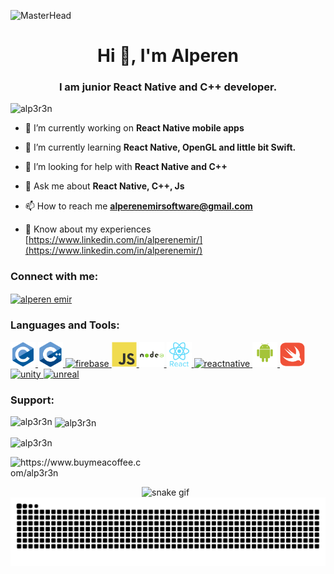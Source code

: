 ![MasterHead](http://wonderfulengineering.com/wp-content/uploads/2016/02/red-wallpaper-12.jpg)

<h1 align="center">Hi 👋, I'm Alperen</h1>
<h3 align="center">I am junior React Native and C++ developer.</h3>

<p align="left"> <img src="https://komarev.com/ghpvc/?username=alp3r3n&label=Profile%20views&color=0e75b6&style=flat" alt="alp3r3n" /> </p>

- 🔭 I’m currently working on **React Native mobile apps**

- 🌱 I’m currently learning **React Native, OpenGL and little bit Swift.**

- 🤝 I’m looking for help with **React Native and C++**

- 💬 Ask me about **React Native, C++, Js**

- 📫 How to reach me **alperenemirsoftware@gmail.com**

- 📄 Know about my experiences [https://www.linkedin.com/in/alperenemir/](https://www.linkedin.com/in/alperenemir/)

<h3 align="left">Connect with me:</h3>
<p align="left">
<a href="https://linkedin.com/in/alperen emir" target="blank"><img align="center" src="https://raw.githubusercontent.com/rahuldkjain/github-profile-readme-generator/master/src/images/icons/Social/linked-in-alt.svg" alt="alperen emir" height="30" width="40" /></a>
</p>

<h3 align="left">Languages and Tools:</h3>
<p align="left"> <a href="https://www.cprogramming.com/" target="_blank" rel="noreferrer"> <img src="https://raw.githubusercontent.com/devicons/devicon/master/icons/c/c-original.svg" alt="c" width="40" height="40"/> </a> <a href="https://www.w3schools.com/cpp/" target="_blank" rel="noreferrer"> <img src="https://raw.githubusercontent.com/devicons/devicon/master/icons/cplusplus/cplusplus-original.svg" alt="cplusplus" width="40" height="40"/> </a> <a href="https://firebase.google.com/" target="_blank" rel="noreferrer"> <img src="https://www.vectorlogo.zone/logos/firebase/firebase-icon.svg" alt="firebase" width="40" height="40"/> </a> <a href="https://developer.mozilla.org/en-US/docs/Web/JavaScript" target="_blank" rel="noreferrer"> <img src="https://raw.githubusercontent.com/devicons/devicon/master/icons/javascript/javascript-original.svg" alt="javascript" width="40" height="40"/> </a> <a href="https://nodejs.org" target="_blank" rel="noreferrer"> <img src="https://raw.githubusercontent.com/devicons/devicon/master/icons/nodejs/nodejs-original-wordmark.svg" alt="nodejs" width="40" height="40"/> </a> <a href="https://reactjs.org/" target="_blank" rel="noreferrer"> <img src="https://raw.githubusercontent.com/devicons/devicon/master/icons/react/react-original-wordmark.svg" alt="react" width="40" height="40"/> </a> <a href="https://reactnative.dev/" target="_blank" rel="noreferrer"> <img src="https://reactnative.dev/img/header_logo.svg" alt="reactnative" width="40" height="40"/> </a> <a href="https://developer.android.com" target="_blank" rel="noreferrer"> <img src="https://raw.githubusercontent.com/devicons/devicon/master/icons/android/android-original-wordmark.svg" alt="android" width="40" height="40"/> </a> <a href="https://developer.apple.com/swift/" target="_blank" rel="noreferrer"> <img src="https://raw.githubusercontent.com/devicons/devicon/master/icons/swift/swift-original.svg" alt="swift" width="40" height="40"/> </a> <a href="https://unity.com/" target="_blank" rel="noreferrer"> <img src="https://www.vectorlogo.zone/logos/unity3d/unity3d-icon.svg" alt="unity" width="40" height="40"/> </a> <a href="https://unrealengine.com/" target="_blank" rel="noreferrer"> <img src="https://raw.githubusercontent.com/kenangundogan/fontisto/036b7eca71aab1bef8e6a0518f7329f13ed62f6b/icons/svg/brand/unreal-engine.svg" alt="unreal" width="40" height="40"/> </a> </p>

<h3 align="left">Support:</h3>

<p><img align="left" src="https://github-readme-stats.vercel.app/api/top-langs?username=alp3r3n&show_icons=true&locale=en&layout=compact" alt="alp3r3n" /></p>

<p>&nbsp;<img align="center" src="https://github-readme-stats.vercel.app/api?username=alp3r3n&show_icons=true&locale=en" alt="alp3r3n" /></p>

<p><img align="center" src="https://github-readme-streak-stats.herokuapp.com/?user=alp3r3n&" alt="alp3r3n" /></p>

<p><a href="https://www.buymeacoffee.com/https://www.buymeacoffee.com/alp3r3n"> <img align="left" src="https://cdn.buymeacoffee.com/buttons/v2/default-yellow.png" height="50" width="210" alt="https://www.buymeacoffee.com/alp3r3n" /></a></p><br><br>

![snake gif](https://github.com/Alp3r3n/Alp3r3n/blob/output/github-contribution-grid-snake.gif)
<picture>
  <source media="(prefers-color-scheme: dark)" srcset="https://raw.githubusercontent.com/Alp3r3n/Alp3r3n/output/github-contribution-grid-snake-dark.svg">
  <source media="(prefers-color-scheme: light)" srcset="https://raw.githubusercontent.com/Alp3r3n/Alp3r3n/output/github-contribution-grid-snake.svg">
  <img alt="github contribution grid snake animation" src="https://raw.githubusercontent.com/Alp3r3n/Alp3r3n/output/github-contribution-grid-snake.svg">
</picture>
